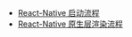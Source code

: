 - [React-Native 启动流程](/react-native/rn-start.md)
- [React-Native 原生层渲染流程](/react-native/rn-native-render.md)
